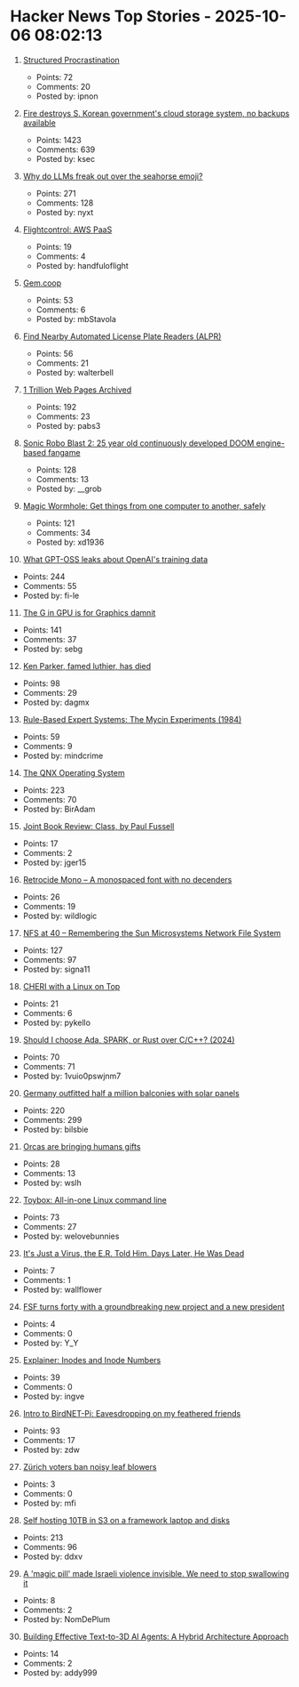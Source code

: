 # Hacker News Top Stories - 2025-10-06 08:02:13

1. [Structured Procrastination](https://structuredprocrastination.com)
   - Points: 72
   - Comments: 20
   - Posted by: ipnon

2. [Fire destroys S. Korean government's cloud storage system, no backups available](https://koreajoongangdaily.joins.com/news/2025-10-01/national/socialAffairs/NIRS-fire-destroys-governments-cloud-storage-system-no-backups-available/2412936)
   - Points: 1423
   - Comments: 639
   - Posted by: ksec

3. [Why do LLMs freak out over the seahorse emoji?](https://vgel.me/posts/seahorse/)
   - Points: 271
   - Comments: 128
   - Posted by: nyxt

4. [Flightcontrol: AWS PaaS](https://www.flightcontrol.dev/)
   - Points: 19
   - Comments: 4
   - Posted by: handfuloflight

5. [Gem.coop](https://gem.coop/)
   - Points: 53
   - Comments: 6
   - Posted by: mbStavola

6. [Find Nearby Automated License Plate Readers (ALPR)](https://deflock.me/)
   - Points: 56
   - Comments: 21
   - Posted by: walterbell

7. [1 Trillion Web Pages Archived](https://blog.archive.org/trillion/)
   - Points: 192
   - Comments: 23
   - Posted by: pabs3

8. [Sonic Robo Blast 2: 25 year old continuously developed DOOM engine-based fangame](https://www.srb2.org/)
   - Points: 128
   - Comments: 13
   - Posted by: __grob

9. [Magic Wormhole: Get things from one computer to another, safely](https://magic-wormhole.readthedocs.io/en/latest/welcome.html)
   - Points: 121
   - Comments: 34
   - Posted by: xd1936

10. [What GPT-OSS leaks about OpenAI's training data](https://fi-le.net/oss/)
   - Points: 244
   - Comments: 55
   - Posted by: fi-le

11. [The G in GPU is for Graphics damnit](https://ut21.github.io/blog/triton.html)
   - Points: 141
   - Comments: 37
   - Posted by: sebg

12. [Ken Parker, famed luthier, has died](https://kenparkerarchtops.com)
   - Points: 98
   - Comments: 29
   - Posted by: dagmx

13. [Rule-Based Expert Systems: The Mycin Experiments (1984)](https://www.shortliffe.net/Buchanan-Shortliffe-1984/MYCIN%20Book.htm)
   - Points: 59
   - Comments: 9
   - Posted by: mindcrime

14. [The QNX Operating System](https://www.abortretry.fail/p/the-qnx-operating-system)
   - Points: 223
   - Comments: 70
   - Posted by: BirAdam

15. [Joint Book Review: Class, by Paul Fussell](https://www.thepsmiths.com/p/joint-review-class-by-paul-fussell)
   - Points: 17
   - Comments: 2
   - Posted by: jger15

16. [Retrocide Mono – A monospaced font with no decenders](https://geonot.github.io/retrocide-mono/)
   - Points: 26
   - Comments: 19
   - Posted by: wildlogic

17. [NFS at 40 – Remembering the Sun Microsystems Network File System](https://nfs40.online/)
   - Points: 127
   - Comments: 97
   - Posted by: signa11

18. [CHERI with a Linux on Top](https://lwn.net/Articles/1037974/)
   - Points: 21
   - Comments: 6
   - Posted by: pykello

19. [Should I choose Ada, SPARK, or Rust over C/C++? (2024)](https://blog.adacore.com/should-i-choose-ada-spark-or-rust-over-c-c)
   - Points: 70
   - Comments: 71
   - Posted by: 1vuio0pswjnm7

20. [Germany outfitted half a million balconies with solar panels](https://grist.org/buildings/how-germany-outfitted-half-a-million-balconies-with-solar-panels/)
   - Points: 220
   - Comments: 299
   - Posted by: bilsbie

21. [Orcas are bringing humans gifts](https://www.newscientist.com/article/2486216-orcas-are-bringing-humans-gifts-what-does-it-mean/)
   - Points: 28
   - Comments: 13
   - Posted by: wslh

22. [Toybox: All-in-one Linux command line](https://github.com/landley/toybox)
   - Points: 73
   - Comments: 27
   - Posted by: welovebunnies

23. [It's Just a Virus, the E.R. Told Him. Days Later, He Was Dead](https://www.nytimes.com/2025/10/05/well/sam-terblanche-virus-death-columbia.html)
   - Points: 7
   - Comments: 1
   - Posted by: wallflower

24. [FSF turns forty with a groundbreaking new project and a new president](https://www.fsf.org/news/fsf-turns-forty-with-a-new-president-and-a-new-campaign)
   - Points: 4
   - Comments: 0
   - Posted by: Y_Y

25. [Explainer: Inodes and Inode Numbers](https://eclecticlight.co/2025/10/04/explainer-inodes-and-inode-numbers/)
   - Points: 39
   - Comments: 0
   - Posted by: ingve

26. [Intro to BirdNET-Pi: Eavesdropping on my feathered friends](https://hannahilea.com/blog/birdnet-intro/)
   - Points: 93
   - Comments: 17
   - Posted by: zdw

27. [Zürich voters ban noisy leaf blowers](https://www.swissinfo.ch/eng/swiss-democracy/zurich-voters-ban-petrol-powered-leaf-blowers/90082192)
   - Points: 3
   - Comments: 0
   - Posted by: mfi

28. [Self hosting 10TB in S3 on a framework laptop and disks](https://jamesoclaire.com/2025/10/05/self-hosting-10tb-in-s3-on-a-framework-laptop-disks/)
   - Points: 213
   - Comments: 96
   - Posted by: ddxv

29. [A 'magic pill' made Israeli violence invisible. We need to stop swallowing it](https://www.theguardian.com/world/ng-interactive/2025/oct/05/gaza-palestine-israel-trump-peace-plan)
   - Points: 8
   - Comments: 2
   - Posted by: NomDePlum

30. [Building Effective Text-to-3D AI Agents: A Hybrid Architecture Approach](https://www.addy.rocks/blog/text-to-3d-agent-hybrid-architecture)
   - Points: 14
   - Comments: 2
   - Posted by: addy999

